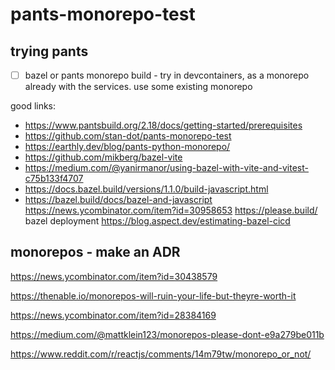 # pants-monorepo-test

## trying pants

- [ ] bazel or pants monorepo build - try in devcontainers, as a monorepo already with the services. use some existing monorepo

good links:

- <https://www.pantsbuild.org/2.18/docs/getting-started/prerequisites>
- <https://github.com/stan-dot/pants-monorepo-test>
- <https://earthly.dev/blog/pants-python-monorepo/>
- <https://github.com/mikberg/bazel-vite>
- <https://medium.com/@yanirmanor/using-bazel-with-vite-and-vitest-c75b133f4707>
- <https://docs.bazel.build/versions/1.1.0/build-javascript.html>
- <https://bazel.build/docs/bazel-and-javascript>
<https://news.ycombinator.com/item?id=30958653>
<https://please.build/>
bazel deployment
<https://blog.aspect.dev/estimating-bazel-cicd>

## monorepos - make an ADR

<https://news.ycombinator.com/item?id=30438579>

<https://thenable.io/monorepos-will-ruin-your-life-but-theyre-worth-it>

<https://news.ycombinator.com/item?id=28384169>

<https://medium.com/@mattklein123/monorepos-please-dont-e9a279be011b>

<https://www.reddit.com/r/reactjs/comments/14m79tw/monorepo_or_not/>
